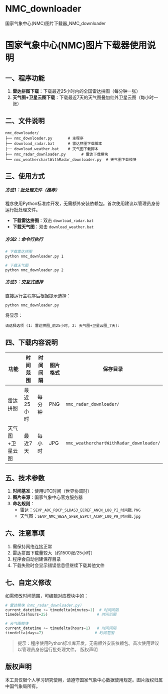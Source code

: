 # NMC_downloader
国家气象中心(NMC)图片下载器_NMC_downloader

# 国家气象中心(NMC)图片下载器使用说明

## 一、程序功能
1. **雷达拼图下载**：下载最近25小时内的全国雷达拼图（每分钟一张）
2. **天气图+卫星云图下载**：下载最近7天的天气图叠加红外卫星云图（每小时一张）

## 二、文件说明
```
nmc_downloader/ 
├── nmc_downloader.py       # 主程序
├── download_radar.bat      # 雷达拼图下载脚本
├── download_weather.bat    # 天气图下载脚本
├── nmc_radar_downloader.py       # 雷达下载模块
└── nmc_weatherchartWithRadar_downloader.py  # 天气图下载模块
```

## 三、使用方式

##### 方法1：批处理文件（推荐）
程序使用Python标准库开发，无需额外安装依赖包。首次使用建议以管理员身份运行批处理文件。
- **下载雷达拼图**：双击 `download_radar.bat`
- **下载天气图**：双击 `download_weather.bat`

##### 方法2：命令行执行
```bash
# 下载雷达拼图
python nmc_downloader.py 1

# 下载天气图
python nmc_downloader.py 2
```

##### 方法3：交互式选择
直接运行主程序后根据提示选择：
```bash
python nmc_downloader.py
```
将显示：
```
请选择选项 (1: 雷达拼图_前25小时, 2: 天气图+卫星云图_7天):
```

## 四、下载内容说明

| 功能 | 时间范围 | 时间间隔 | 图片格式 | 保存目录 |
|------|----------|----------|----------|----------|
| 雷达拼图 | 最近25小时 | 每分钟 | PNG | `nmc_radar_downloader/` |
| 天气图+卫星云图 | 最近7天 | 每小时 | JPG | `nmc_weatherchartWithRadar_downloader/` |

## 五、技术参数
1. **时间基准**：使用UTC时间（世界协调时）
2. **图片来源**：国家气象中心官方服务器
3. **命名规则**：
   - 雷达：`SEVP_AOC_RDCP_SLDAS3_ECREF_ANCN_L88_PI_时间戳.PNG`
   - 天气图：`SEVP_NMC_WESA_SFER_ESPCT_ACWP_L00_P9_时间戳.jpg`

## 六、注意事项
1. 需保持网络连接正常
2. 雷达拼图下载量较大（约1500张/25小时）
3. 程序会自动创建保存目录
4. 下载失败时会显示错误信息但继续下载其他文件

## 七、自定义修改
如需修改时间范围，可编辑对应模块中的：
```python
# 雷达模块（nmc_radar_downloader.py）
current_datetime += timedelta(minutes=1)  # 时间间隔
timedelta(hours=25)                      # 时间范围

# 天气图模块
current_datetime += timedelta(hours=1)   # 时间间隔
timedelta(days=7)                       # 时间范围
```

> 提示：程序使用Python标准库开发，无需额外安装依赖包。首次使用建议以管理员身份运行批处理文件。
版权声明

## 版权声明

本工具仅限个人学习研究使用，请遵守国家气象中心数据使用规定。图片版权归属中国气象局所有。
